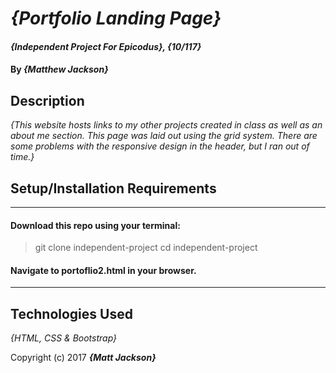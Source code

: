 # _{Portfolio Landing Page}_

#### _{Independent Project For Epicodus}, {10/117}_

#### By _**{Matthew Jackson}**_

## Description

_{This website hosts links to my other projects created in class as well as an about me section. This page was laid out using the grid system. There are some problems with the responsive design in the header, but I ran out of time.}_

## Setup/Installation Requirements
----------------
#### Download this repo using your terminal:

>git clone independent-project
>cd independent-project

#### Navigate to portoflio2.html in your browser.
-----------------

## Technologies Used

_{HTML, CSS & Bootstrap}_

Copyright (c) 2017 **_{Matt Jackson}_**
